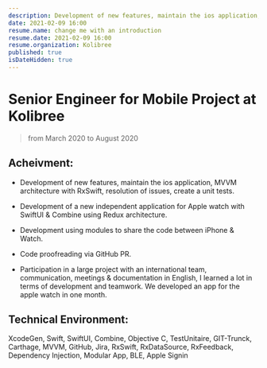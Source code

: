 ```yaml
---
description: Development of new features, maintain the ios application, MVVM architecture with RxSwift, resolution of issues, create a unit tests. ...
date: 2021-02-09 16:00
resume.name: change me with an introduction
resume.date: 2021-02-09 16:00
resume.organization: Kolibree
published: true
isDateHidden: true
---
```


# Senior Engineer for Mobile Project at Kolibree

> from March 2020 to August 2020

## Acheivment:

* Development of new features, maintain the ios application, MVVM architecture with RxSwift, resolution of issues, create a unit tests. 

* Development of a new independent application for Apple watch with SwiftUI & Combine using Redux architecture.

* Development using modules to share the code between iPhone & Watch.

* Code proofreading via GitHub PR.

* Participation in a large project with an international team, communication, meetings & documentation in English, I learned a lot in terms of development and teamwork. We developed an app for the apple watch in one month.

## Technical Environment:

XcodeGen, Swift, SwiftUI, Combine, Objective C, TestUnitaire, GIT-Trunck, Carthage, MVVM, GitHub, Jira, RxSwift, RxDataSource, RxFeedback, Dependency Injection, Modular App, BLE, Apple Signin
